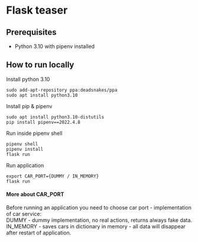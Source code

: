 # Flask teaser

## Prerequisites
* Python 3.10 with pipenv installed

## How to run locally

Install python 3.10
```
sudo add-apt-repository ppa:deadsnakes/ppa
sudo apt install python3.10
```

Install pip & pipenv
```
sudo apt install python3.10-distutils
pip install pipenv==2022.4.8
```

Run inside pipenv shell
```
pipenv shell
pipenv install
flask run
```

Run application
```
export CAR_PORT={DUMMY / IN_MEMORY}
flask run
```

#### More about CAR_PORT
Before running an application you need to choose car port - implementation of car service:\
DUMMY - dummy implementation, no real actions, returns always fake data.\
IN_MEMORY - saves cars in dictionary in memory - all data will disappear after restart of application.